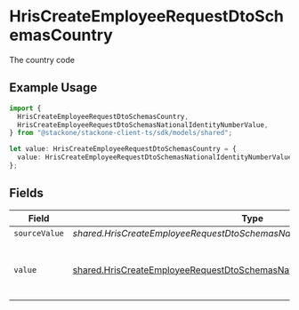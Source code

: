 # HrisCreateEmployeeRequestDtoSchemasCountry

The country code

## Example Usage

```typescript
import {
  HrisCreateEmployeeRequestDtoSchemasCountry,
  HrisCreateEmployeeRequestDtoSchemasNationalIdentityNumberValue,
} from "@stackone/stackone-client-ts/sdk/models/shared";

let value: HrisCreateEmployeeRequestDtoSchemasCountry = {
  value: HrisCreateEmployeeRequestDtoSchemasNationalIdentityNumberValue.Us,
};
```

## Fields

| Field                                                                                                                                                                 | Type                                                                                                                                                                  | Required                                                                                                                                                              | Description                                                                                                                                                           | Example                                                                                                                                                               |
| --------------------------------------------------------------------------------------------------------------------------------------------------------------------- | --------------------------------------------------------------------------------------------------------------------------------------------------------------------- | --------------------------------------------------------------------------------------------------------------------------------------------------------------------- | --------------------------------------------------------------------------------------------------------------------------------------------------------------------- | --------------------------------------------------------------------------------------------------------------------------------------------------------------------- |
| `sourceValue`                                                                                                                                                         | *shared.HrisCreateEmployeeRequestDtoSchemasNationalIdentityNumberSourceValue*                                                                                         | :heavy_minus_sign:                                                                                                                                                    | N/A                                                                                                                                                                   |                                                                                                                                                                       |
| `value`                                                                                                                                                               | [shared.HrisCreateEmployeeRequestDtoSchemasNationalIdentityNumberValue](../../../sdk/models/shared/hriscreateemployeerequestdtoschemasnationalidentitynumbervalue.md) | :heavy_minus_sign:                                                                                                                                                    | The ISO3166-1 Alpha2 Code of the Country                                                                                                                              | US                                                                                                                                                                    |